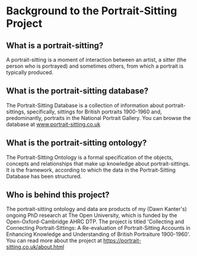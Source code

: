 # Background to the Portrait-Sitting Project

## What is a portrait-sitting?

A portrait-sitting is a moment of interaction between an artist, a sitter (the person who is portrayed) and sometimes others, from which a portrait is typically produced.

## What is the portrait-sitting database?

The Portrait-Sitting Database is a collection of information about portrait-sittings, specifically, sittings for British portraits 1900-1960 and, predominantly, portraits in the National Portrait Gallery. You can browse the database at www.portrait-sitting.co.uk

## What is the portrait-sitting ontology?

The Portrait-Sitting Ontology is a formal specification of the objects, concepts and relationships that make up knowledge about portrait-sittings. It is the framework, according to which the data in the Portrait-Sitting Database has been structured.

## Who is behind this project?

The portrait-sitting ontology and data are products of my (Dawn Kanter's) ongoing PhD research at The Open University, which is funded by the Open-Oxford-Cambridge AHRC DTP. The project is titled 'Collecting and Connecting Portrait-Sittings: A Re-evaluation of Portrait-Sitting Accounts in Enhancing Knowledge and Understanding of British Portraiture 1900-1960'. You can read more about the project at https://portrait-sitting.co.uk/about.html